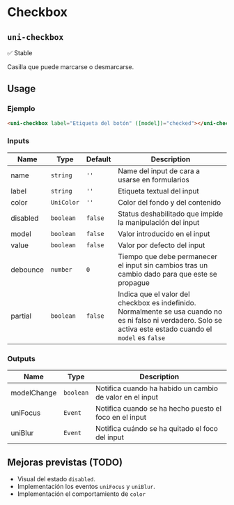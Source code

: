Checkbox
===================
`uni-checkbox`
---
:white_check_mark: Stable

Casilla que puede marcarse o desmarcarse.

## Usage

### Ejemplo

```html
<uni-checkbox label="Etiqueta del botón" ([model])="checked"></uni-checkbox>
```

### Inputs

| Name      | Type        | Default | Description 
| ----------- | ----------- | ----------- | -----------
| name        | `string`    | `''`        | Name del input de cara a usarse en formularios
| label       | `string`    | `''`        | Etiqueta textual del input
| color       | `UniColor`  | `''`        | Color del fondo y del contenido
| disabled    | `boolean`   | `false`     | Status deshabilitado que impide la manipulación del input
| model       | `boolean`   | `false`     | Valor introducido en el input
| value       | `boolean`   | `false`     | Valor por defecto del input
| debounce    | `number`    | `0`         | Tiempo que debe permanecer el input sin cambios tras un cambio dado para que este se propague
| partial     | `boolean`   | `false`     | Indica que el valor del checkbox es indefinido. Normalmente se usa cuando no es ni falso ni verdadero. Solo se activa este estado cuando el `model` es `false`

### Outputs

| Name          | Type      | Description
| --------------- | --------- | -----------
| modelChange     | `boolean` | Notifica cuando ha habido un cambio de valor en el input
| uniFocus        | `Event`   | Notifica cuando se ha hecho puesto el foco en el input
| uniBlur         | `Event`   | Notifica cuándo se ha quitado el foco del input

## Mejoras previstas (TODO)

- Visual del estado `disabled`.
- Implementación los eventos `uniFocus` y `uniBlur`.
- Implementación el comportamiento de `color`

